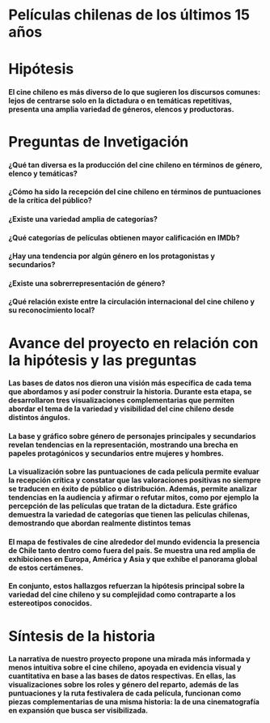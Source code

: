# Películas chilenas de los últimos 15 años 

# Hipótesis 

#### El cine chileno es más diverso de lo que sugieren los discursos comunes: lejos de centrarse solo en la dictadura o en temáticas repetitivas, presenta una amplia variedad de géneros, elencos y productoras. 

# Preguntas de Invetigación

#### ¿Qué tan diversa es la producción del cine chileno en términos de género, elenco y temáticas?
#### ¿Cómo ha sido la recepción del cine chileno en términos de puntuaciones de la crítica del público?
#### ¿Existe una variedad amplia de categorías?
#### ¿Qué categorías de películas obtienen mayor calificación en IMDb?
#### ¿Hay una tendencia por algún género en los protagonistas y secundarios?
#### ¿Existe una sobrerrepresentación de género?
#### ¿Qué relación existe entre la circulación internacional del cine chileno y su reconocimiento local?


# Avance del proyecto en relación con la hipótesis y las preguntas 
#### Las bases de datos nos dieron una visión más específica de cada tema que abordamos y así poder construir la historia. Durante esta etapa, se desarrollaron tres visualizaciones complementarias que permiten abordar el tema de la variedad y visibilidad del cine chileno desde distintos ángulos.
#### La base y gráfico sobre género de personajes principales y secundarios revelan tendencias en la representación, mostrando una brecha en papeles protagónicos y secundarios entre mujeres y hombres.
#### La visualización sobre las puntuaciones de cada película permite evaluar la recepción crítica y constatar que las valoraciones positivas no siempre se traducen en éxito de público o distribución. Además, permite analizar tendencias en la audiencia y afirmar o refutar mitos, como por ejemplo la percepción de las películas que tratan de la dictadura. Este gráfico demuestra la variedad de categorías que tienen las películas chilenas, demostrando que abordan realmente distintos temas
#### El mapa de festivales de cine alrededor del mundo evidencia la presencia de Chile tanto dentro como fuera del país. Se muestra una red amplia de exhibiciones en Europa, América y Asia y que exhibe el panorama global de estos certámenes. 
#### En conjunto, estos hallazgos refuerzan la hipótesis principal sobre la variedad del cine chileno y su complejidad como contraparte a los estereotipos conocidos. 

# Síntesis de la historia 

#### La narrativa de nuestro proyecto propone una mirada más informada y menos intuitiva sobre el cine chileno, apoyada en evidencia visual y cuantitativa en base a las bases de datos respectivas. En ellas, las visualizaciones sobre los roles y género del reparto, además de las puntuaciones y la ruta festivalera de cada película, funcionan como piezas complementarias de una misma historia: la de una cinematografía en expansión que busca ser visibilizada. 
